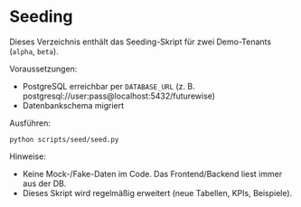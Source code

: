 # Seeding

Dieses Verzeichnis enthält das Seeding-Skript für zwei Demo-Tenants (`alpha`, `beta`).

Voraussetzungen:
- PostgreSQL erreichbar per `DATABASE_URL` (z. B. postgresql://user:pass@localhost:5432/futurewise)
- Datenbankschema migriert

Ausführen:
```
python scripts/seed/seed.py
```

Hinweise:
- Keine Mock-/Fake-Daten im Code. Das Frontend/Backend liest immer aus der DB.
- Dieses Skript wird regelmäßig erweitert (neue Tabellen, KPIs, Beispiele).
